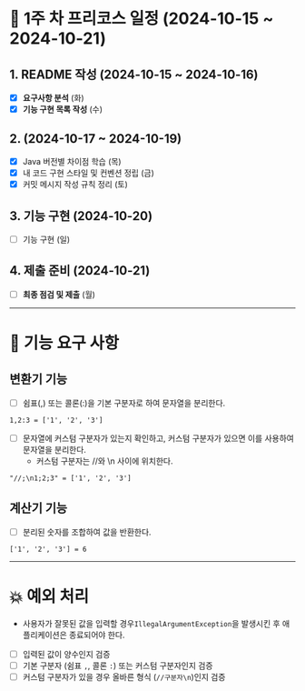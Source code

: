 # 📅 1주 차 프리코스 일정 (2024-10-15 ~ 2024-10-21)

## 1. README 작성 (2024-10-15 ~ 2024-10-16)

- [x] **요구사항 분석** (화)
- [x] **기능 구현 목록 작성** (수)

## 2.  (2024-10-17 ~ 2024-10-19)

- [x] Java 버전별 차이점 학습 (목)
- [x] 내 코드 구현 스타일 및 컨벤션 정립 (금)
- [x] 커밋 메시지 작성 규칙 정리 (토)

## 3. 기능 구현 (2024-10-20)

- [ ] 기능 구현 (일)

## 4. 제출 준비 (2024-10-21)

- [ ] **최종 점검 및 제출** (월)

---

# 🚀 기능 요구 사항

## 변환기 기능

- [ ] 쉼표(,) 또는 콜론(:)을 기본 구분자로 하여 문자열을 분리한다.

```text
1,2:3 = ['1', '2', '3']
```

- [ ] 문자열에 커스텀 구분자가 있는지 확인하고, 커스텀 구분자가 있으면 이를 사용하여 문자열을 분리한다.
  - 커스텀 구분자는 //와 \n 사이에 위치한다.

```text
"//;\n1;2;3" = ['1', '2', '3']
```


## 계산기 기능

- [ ] 분리된 숫자를 조합하여 값을 반환한다.

```text
['1', '2', '3'] = 6
```

---

# 💥 예외 처리

- 사용자가 잘못된 값을 입력할 경우`IllegalArgumentException`을 발생시킨 후 애플리케이션은 종료되어야 한다.

- [ ] 입력된 값이 양수인지 검증
- [ ] 기본 구분자 (쉼표 `,`, 콜론 `:`) 또는 커스텀 구분자인지 검증
- [ ] 커스텀 구분자가 있을 경우 올바른 형식 (`//구분자\n`)인지 검증
